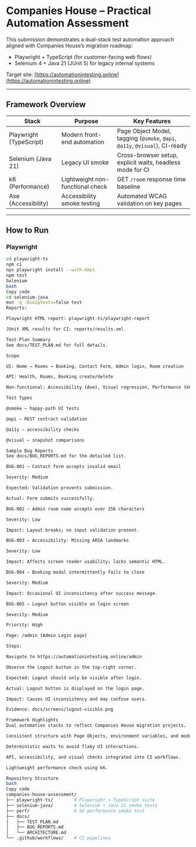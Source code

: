 # Companies House – Practical Automation Assessment

This submission demonstrates a dual-stack test automation approach aligned with Companies House’s migration roadmap:
- Playwright + TypeScript (for customer-facing web flows)
- Selenium 4 + Java 21 (JUnit 5) for legacy internal systems

Target site: [https://automationintesting.online](https://automationintesting.online)

---

## Framework Overview

| Stack | Purpose | Key Features |
|--------|----------|--------------|
| Playwright (TypeScript) | Modern front-end automation | Page Object Model, tagging (`@smoke`, `@api`, `@a11y`, `@visual`), CI-ready |
| Selenium (Java 21) | Legacy UI smoke | Cross-browser setup, explicit waits, headless mode for CI |
| k6 (Performance) | Lightweight non-functional check | GET `/room` response time baseline |
| Axe (Accessibility) | Accessibility smoke testing | Automated WCAG validation on key pages |

---

## How to Run

### Playwright
```bash
cd playwright-ts
npm ci
npx playwright install --with-deps
npm test
Selenium
bash
Copy code
cd selenium-java
mvn -q -DskipTests=false test
Reports:

Playwright HTML report: playwright-ts/playwright-report

JUnit XML results for CI: reports/results.xml

Test Plan Summary
See docs/TEST_PLAN.md for full details.

Scope

UI: Home → Rooms → Booking, Contact Form, Admin login, Room creation

API: Health, Rooms, Booking create/delete

Non-functional: Accessibility (Axe), Visual regression, Performance (k6)

Test Types

@smoke – happy-path UI tests

@api – REST contract validation

@a11y – accessibility checks

@visual – snapshot comparisons

Sample Bug Reports
See docs/BUG_REPORTS.md for the detailed list.

BUG-001 – Contact form accepts invalid email

Severity: Medium

Expected: Validation prevents submission.

Actual: Form submits successfully.

BUG-002 – Admin room name accepts over 256 characters

Severity: Low

Impact: Layout breaks; no input validation present.

BUG-003 – Accessibility: Missing ARIA landmarks

Severity: Low

Impact: Affects screen reader usability; lacks semantic HTML.

BUG-004 – Booking modal intermittently fails to close

Severity: Medium

Impact: Occasional UI inconsistency after success message.

BUG-005 – Logout button visible on login screen

Severity: Medium

Priority: High

Page: /admin (Admin Login page)

Steps:

Navigate to https://automationintesting.online/admin

Observe the Logout button in the top-right corner.

Expected: Logout should only be visible after login.

Actual: Logout button is displayed on the login page.

Impact: Causes UI inconsistency and may confuse users.

Evidence: docs/screens/logout-visible.png

Framework Highlights
Dual automation stacks to reflect Companies House migration projects.

Consistent structure with Page Objects, environment variables, and modular design.

Deterministic waits to avoid flaky UI interactions.

API, accessibility, and visual checks integrated into CI workflows.

Lightweight performance check using k6.

Repository Structure
bash
Copy code
companies-house-assessment/
├── playwright-ts/        # Playwright + TypeScript suite
├── selenium-java/        # Selenium + Java 21 smoke tests
├── perf/                 # k6 performance smoke test
├── docs/
│   ├── TEST_PLAN.md
│   ├── BUG_REPORTS.md
│   └── ARCHITECTURE.md
└── .github/workflows/    # CI pipelines
